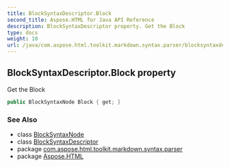 ```yaml
---
title: BlockSyntaxDescriptor.Block
second_title: Aspose.HTML for Java API Reference
description: BlockSyntaxDescriptor property. Get the Block
type: docs
weight: 10
url: /java/com.aspose.html.toolkit.markdown.syntax.parser/blocksyntaxdescriptor/block/
---
```

## BlockSyntaxDescriptor.Block property

Get the Block

```java
public BlockSyntaxNode Block { get; }
```

### See Also

* class [BlockSyntaxNode](../../../com.aspose.html.toolkit.markdown.syntax/blocksyntaxnode/)
* class [BlockSyntaxDescriptor](../)
* package [com.aspose.html.toolkit.markdown.syntax.parser](../../blocksyntaxdescriptor/)
* package [Aspose.HTML](../../../)
